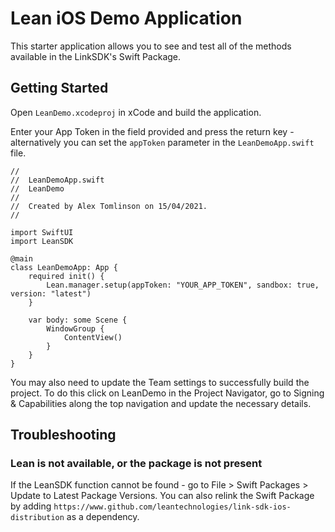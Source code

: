 # Lean iOS Demo Application

This starter application allows you to see and test all of the methods available in the LinkSDK's Swift Package. 

## Getting Started

Open `LeanDemo.xcodeproj` in xCode and build the application.

Enter your App Token in the field provided and press the return key - alternatively you can set the `appToken` parameter in the `LeanDemoApp.swift` file.

```
//
//  LeanDemoApp.swift
//  LeanDemo
//
//  Created by Alex Tomlinson on 15/04/2021.
//

import SwiftUI
import LeanSDK

@main
class LeanDemoApp: App {
    required init() {
        Lean.manager.setup(appToken: "YOUR_APP_TOKEN", sandbox: true, version: "latest")
    }
    
    var body: some Scene {
        WindowGroup {
            ContentView()
        }
    }
}
```

You may also need to update the Team settings to successfully build the project. To do this click on LeanDemo in the Project Navigator, go to Signing & Capabilities along the top navigation and update the necessary details.

## Troubleshooting

### Lean is not available, or the package is not present
If the LeanSDK function cannot be found - go to File > Swift Packages > Update to Latest Package Versions. You can also relink the Swift Package by adding `https://www.github.com/leantechnologies/link-sdk-ios-distribution` as a dependency.
